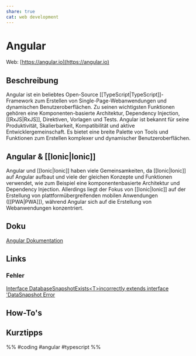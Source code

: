 ```yaml
---
share: true
cat: web development
---
```

# Angular

Web: [https://angular.io](https://angular.io)

## Beschreibung

Angular ist ein beliebtes Open-Source [[TypeScript|TypeScript]]-Framework zum Erstellen von Single-Page-Webanwendungen und dynamischen Benutzeroberflächen. Zu seinen wichtigsten Funktionen gehören eine Komponenten-basierte Architektur, Dependency Injection, [[RxJS|RxJS]], Direktiven, Vorlagen und Tests. Angular ist bekannt für seine Produktivität, Skalierbarkeit, Kompatibilität und aktive Entwicklergemeinschaft. Es bietet eine breite Palette von Tools und Funktionen zum Erstellen komplexer und dynamischer Benutzeroberflächen.

## Angular & [[Ionic|Ionic]]
Angular und [[Ionic|Ionic]] haben viele Gemeinsamkeiten, da [[Ionic|Ionic]] auf Angular aufbaut und viele der gleichen Konzepte und Funktionen verwendet, wie zum Beispiel eine komponentenbasierte Architektur und Dependency Injection. Allerdings liegt der Fokus von [[Ionic|Ionic]] auf der Erstellung von plattformübergreifenden mobilen Anwendungen ([[PWA|PWA]]), während Angular sich auf die Erstellung von Webanwendungen konzentriert.

## Doku
[Angular Dokumentation](https://angular.io/docs)

## Links
### Fehler
[Interface DatabaseSnapshotExists\<T\>incorrectly extends interface 'DataSnapshot Error](https://github.com/angular/angularfire/issues/3255)


## How-To's

## Kurztipps







%% #coding #angular #typescript %% 

